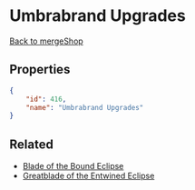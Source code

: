 # Umbrabrand Upgrades

<no description available>

[Back to mergeShop](../merge-shops.md)

## Properties

```json
{
    "id": 416,
    "name": "Umbrabrand Upgrades"
}
```

## Related

- [Blade of the Bound Eclipse](../items/21950-blade-of-the-bound-eclipse.md)
- [Greatblade of the Entwined Eclipse](../items/21951-greatblade-of-the-entwined-eclipse.md)


